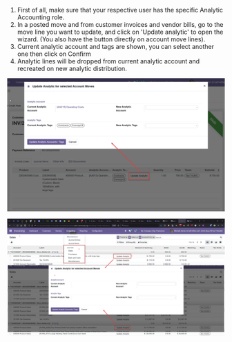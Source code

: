 1.  First of all, make sure that your respective user has the specific
    Analytic Accounting role.
2.  In a posted move and from customer invoices and vendor bills, go to
    the move line you want to update, and click on 'Update analytic' to
    open the wizard. (You also have the button directly on account move
    lines).
3.  Current analytic account and tags are shown, you can select another
    one then click on Confirm
4.  Analytic lines will be dropped from current analytic account and
    recreated on new analytic distribution.

![image1](../static/description/update_from_invoice.png)

![image2](../static/description/update_from_journals.png)

